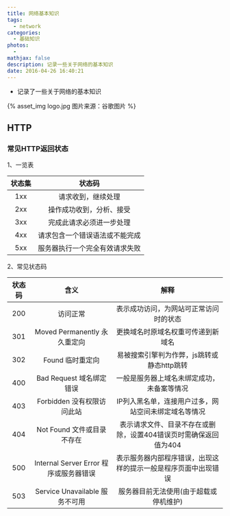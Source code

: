 ```yaml
---
title: 网络基本知识
tags:
  - network
categories:
  - 基础知识
photos:
  - 
mathjax: false
description: 记录一些关于网络的基本知识
date: 2016-04-26 16:40:21
---
```


* 记录了一些关于网络的基本知识

{% asset_img logo.jpg 图片来源：谷歌图片 %}

<!--more-->

## HTTP

### 常见HTTP返回状态
1、一览表

|  状态集  |       状态码      |
| :-----: | :--------------: |
|   1xx   | 请求收到，继续处理  |
|   2xx   | 操作成功收到，分析、接受 |
|   3xx   | 完成此请求必须进一步处理 |
|   4xx   | 请求包含一个错误语法或不能完成 |
|   5xx   | 服务器执行一个完全有效请求失败 |

2、常见状态码

|  状态码  |       含义      |  解释  |
| :-----: | :--------------: | :---------: |
|   200   | 访问正常 | 表示成功访问，为网站可正常访问时的状态 |
|   301   | Moved Permanently 永久重定向 | 更换域名时原域名权重可传递到新域名 |
|   302   | Found 临时重定向 | 易被搜索引擎判为作弊，js跳转或静态http跳转 |
|   400   | Bad Request 域名绑定错误 | 一般是服务器上域名未绑定成功，未备案等情况 |
|   403   | Forbidden 没有权限访问此站 | IP列入黑名单，连接用户过多，网站空间未绑定域名等情况 |
|   404   | Not Found 文件或目录不存在 | 表示请求文件、目录不存在或删除，设置404错误页时需确保返回值为404 |
|   500   | Internal Server Error 程序或服务器错误 | 表示服务器内部程序错误，出现这样的提示一般是程序页面中出现错误 |
|   503   | Service Unavailable 服务不可用 | 服务器目前无法使用(由于超载或停机维护) |

